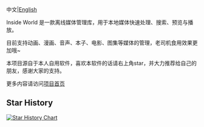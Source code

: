 中文|[English](/README-en.md)

Inside World 是一款离线媒体管理库，用于本地媒体快速处理、搜索、预览与播放。

目前支持动画、漫画、音声、本子、电影、图集等媒体的管理，老司机食用效果更加哦~

本项目源自于本人自用软件，喜欢本软件的话请右上角star，并大力推荐给自己的朋友，感谢大家的支持。

更多内容请访问[项目首页](https://inside-world.anobaka.com/)

## Star History

[![Star History Chart](https://api.star-history.com/svg?repos=anobaka/insideworld&type=Date)]([https://star-history.com/#anobaka/insideworld&Date](https://star-history.com/embed?secret=Z2l0aHViX3BhdF8xMUFBV0JJVkkwdVFWRGxmOE1HTHRuX1ZzblFNRnRiaThva0FnbmpvcE1mWFh4b0NMZ2pOOFB5bHBZRmlkQmJTSFkzWDNSTkJOQXNXazdaU0lV#anobaka/insideworld&Date))
